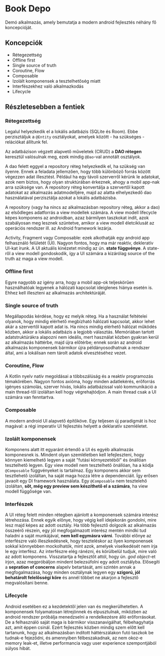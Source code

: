 # Book Depo

Demó alkalmazás, amely bemutatja a modern android fejlesztés néhány fő koncepcióját.

## Koncepciók

* Rétegezettség
* Offline first
* Single source of truth
* Coroutine, Flow
* Composable
* Izolált komponensek a tesztelhetőség miatt
* Interfészekhez való alkalmazkodás
* Lifecycle

## Részletesebben a fentiek

### Rétegezettség

Legalul helyezkedik el a lokális adatbázis (SQLite és Room). Ebbe perzisztáljuk a `@Entity` osztályokat, amelyek között - ha szükséges - relációkat állítunk fel.

Az adatbázison végzett alapvető műveletek (CRUD) a __DAO rétegen__ keresztül valósulnak meg, ezek mindig `@Dao`-val annotált osztályok.

A dao felett eggyel a repository réteg helyezkedik el, ha szükség van ilyenre. Ennek a feladata jellemzően, hogy több különböző forrás között végezzen 
adat illesztést. Például ha egy távoli szerverről kérünk le adatokat, azok nem biztos, hogy olyan struktúrában érkeznek, ahogy a mobil app-nak arra szüksége
van. A repository réteg konvertálja a szervertől kapott adatokat az alkalmazás adatmodelljére, majd az alatta elhelyezkedő dao használatával perzisztálja azokat
a lokális adatbázisba.

A repository (vagy ha nincs az alkalmazásban repository réteg, akkor a dao) az elsődleges adatforrás a view modellek számára. A view modell lifecycle képes
komponens az androidban, azaz bármilyen taszkokat indít, azok szabályosan meg lesznek szüntetve, amikor a view modell életciklusát az operációs rendszer
ill. az Android framework lezárja.

Activity, Fragment vagy Composable: ezek alkothatják egy android app felhasználó felületét (UI). Nagyon fontos, hogy ma már reaktív, dekleratív UI-kat írunk.
A UI aktuális kinézetet mindig az ún. __state függvénye__. 
A state-ről a view modell gondoskodik, így a UI számára a kizárólag source of the truth az maga a view modell.

### Offline first

Egyre nagyobb az igény arra, hogy a mobil app-ok teljeskörűen használhatóak legyenek a hálózati kapcsolat ideiglenes hiánya esetén is. Ehhez kell illeszteni
az alkalmazás architektúráját.

### Single source of truth

Megállapodás kérdése, hogy ez melyik réteg. Ha a használat feltételei olyanok, hogy mindig elérhető megbízható hálózati kapcsolat, akkor lehet akár a szervertől
kapott adat is. Ha nincs mindig elérhető hálózat működés közben, akkor a lokális adatbázis a legjobb választás. Memóriában tartott adatstruktúrákra alapozni
nem ideális, mert használat közben gyakran kerül az alkalmazás háttérbe, majd újra előtérbe; ennek során az android alkalmazás komponensek bármikor 
újra példányosodhatnak a rendszer által, ami a lokálisan nem tárolt adatok elvesztéséhez vezet.

### Coroutine, Flow

A Kotlin nyelv natív megoldásai a többszálúság és a reaktív programozás témakörében. Nagyon fontos axióma, hogy minden adatlekérés, erőforrás igényes számolás,
szerver hívás, lokális adatbázissal való kommunikáció a main thread-től izoláltan kell hogy végrehajtódjon. A main thread csak a UI számára van fenntartva.

### Composable

A modern android UI alapvető építőköve. Egy teljesen új paradigmát is hoz magával: a régi imperatív UI fejlesztés helyett a deklaratív szemléletet.

### Izolált komponensek

Komponens alatt itt egyaránt értendő a UI és egyéb alkalmazás komponesnek is. Mindent olyan szemléletben kell lefejleszteni, hogy könnyen kiemelhető legyen
a saját "futási környezetéből" és önállóan tesztelhető legyen. Egy view modell nem tesztelhető önállóan, ha a kódja `@Composable` függvényeket is tartalmaz.
Egy komponens akkor sem tesztlehető izoláltan, ha saját maga hozza létre a dependenciáit. Így erősen javaolt egy DI framework használata. Egy `@Composable` 
nem tesztelehő izoláltan, __sőt, még egy preview sem készíthető el a számára__, ha view modell függősége van.


### Interfészek

A UI réteg felett minden rétegben ajánlott a komponensek számára interész létrehozása. Ennek egyik előnye, hogy végig kell idejekorán gondolni, mire lesz majd képes
az adott osztály. Ha több fejlesztő dolgozik az alkalmazás összeérő részein, egy jól megfogalmazott interész mentén mindki tud haladni a saját munkájával, 
__nem kell egymásra várni__. További előnye az interfészre való illeszkedésnek, hogy teszteléskor az ilyen komponensek sokkal könnyebben mockolhatók, mint azok,
amelyek viselkedését nem írja le egy interfész. Az interfészre elég ránézni, és körülbelül tudjuk, mire való az adott komponens. Visszatartja a fejlesztőt
attól, hogy ún. _god object_-et írjon, azaz megpróbáljon mindent belezsúfolni egy adott osztályba. Elősegíti a __sepration of concerns__ alapelv betartását,
ami szintén annak a megfogalmazása, hogy minden osztálynak legyen egy __szigorú, jól behatárolt felelősségi köre__ és annél többet ne akarjon a fejlesztő 
megvalósítani benne.

### Lifecycle

Android esetében ez a kezdetektől jelen van és megkerülhetetlen. A komponensek folyamatosan létrejönnek és elpusztulnak, miközben az android rendszer
próbálja menedzselni a rendelkezésre álló erőforrásokat. De a felhasználó saját maga is bármikor visszanavigálhat, félbehagyhatja azt, amit éppen csinál.
Ezért fejlesztés közben mindig szem előtt kell tartanunk, hogy az alkalmazásban indított háttérszálakon futó taszkok be tudnak-e fejeződni, 
és amennyiben félbeszakadnak, az nem okoz-e memory leak-et, illetve performancia vagy user experience szempontjából súlyos hibát.


